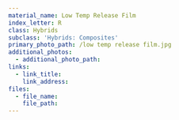```yaml
---
material_name: Low Temp Release Film
index_letter: R
class: Hybrids
subclass: 'Hybrids: Composites'
primary_photo_path: /low temp release film.jpg
additional_photos:
  - additional_photo_path:
links:
  - link_title:
    link_address:
files:
  - file_name:
    file_path:
---
```



